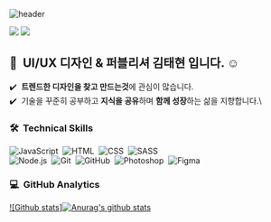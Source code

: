 ![header](https://capsule-render.vercel.app/api?type=waving&color=auto&height=300&section=header&text=Welcome&fontSize=90&animation=fadeIn&fontAlignY=38&desc=TaeHyun0815's%20GitHub%20Profile&descAlignY=51&descAlign=62)

<a href="https://artnook.tistory.com/"><img src="https://img.shields.io/badge/Porfoilo-Tistory-blue"/></a>
<a href="https://artnook.me/"><img src="https://img.shields.io/badge/Porfoilo-Porfolio-blue"/></a>
## 👋 &nbsp;UI/UX 디자인 & 퍼블리셔 김태현 입니다. ☺️

✔️ &nbsp;**트렌드한 디자인을 찾고 만드는것**에 관심이 많습니다.\
✔️ &nbsp;기술을 꾸준히 공부하고 **지식을 공유**하며 **함께 성장**하는 삶을 지향합니다.\

### 🛠 &nbsp;Technical Skills

![JavaScript](https://img.shields.io/badge/-JavaScript-05122A?style=for-the-badge&logo=javascript)&nbsp;
![HTML](https://img.shields.io/badge/-HTML-05122A?style=for-the-badge&logo=HTML5)&nbsp;
![CSS](https://img.shields.io/badge/-CSS-05122A?style=for-the-badge&logo=CSS3&logoColor=1572B6)&nbsp;
![SASS](https://img.shields.io/badge/-SASS-05122A?style=for-the-badge&logo=SASS&logoColor=CC6699)&nbsp;\
![Node.js](https://img.shields.io/badge/-Node.js-05122A?style=for-the-badge&logo=node.js)&nbsp;
![Git](https://img.shields.io/badge/-Git-05122A?style=for-the-badge&logo=git)&nbsp;
![GitHub](https://img.shields.io/badge/-GitHub-05122A?style=for-the-badge&logo=github)&nbsp;
![Photoshop](https://img.shields.io/badge/-Photoshop-05122A?style=for-the-badge&logo=adobe-photoshop)&nbsp;
![Figma](https://img.shields.io/badge/-Figma-05122A?style=for-the-badge&logo=Figma&logoColor=F24E1E)&nbsp;
<br/>

### 💻 &nbsp;GitHub Analytics

[![Github stats]![Anurag's github stats](https://github-readme-stats.vercel.app/api?username=artnook&show_icons=true&theme=cobalt)
](https://github.com/anuraghazra/github-readme-stats)

<!-- [![Top Langs](https://github-readme-stats.vercel.app/api/top-langs/?username=congchu&layout=compact&theme=algolia)](https://github.com/congchu/github-readme-stats) -->

<!-- ### 🤝🏻 &nbsp;Links
<a href="https://velog.io/@cookie004"><img src="https://img.shields.io/badge/-Velog-96f2d7?style=flat&logo=Velog&logoColor=white"/></a>
<a href="mailto:cookie00421@gmail.com"><img src="https://img.shields.io/badge/-cookie00421@gmail.com-D14836?style=flat&logo=Gmail&logoColor=white"/></a>
<a href="https://instagram.com/jeongkoo.dev"><img src="https://img.shields.io/badge/-@jeongkoo.dev-E4405F?style=flat&logo=Instagram&logoColor=white"/></a> -->
